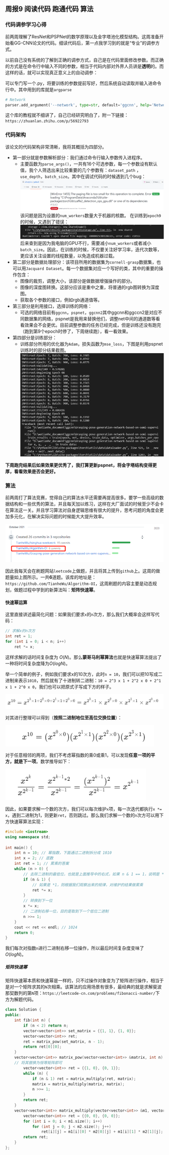 ## 周报9 阅读代码 跑通代码 算法

### 代码调参学习心得

前两周理解了ResNet和PSPNet的数学原理以及金字塔池化模型结构。这周准备开始看GG-CNN论文的代码。细读代码后，第一点我学习到的就是“专业”的调参方式。

以前自己没有系统的了解到正确的调参方式，自己是在代码里面修改参数。而正确的方式是在命令行中输入不同的参数，相当于代码内部对外界人员讲是**透明**的。而这样的话，就可以实现真正意义上的自动调参：

可以专门写一个.py，将要训练的参数提前写好，然后系统自动读取并输入进命令行中。其中用到的库就是`argparse`

```python
# Network
parser.add_argument('--network', type=str, default='ggcnn', help='Network Name in .models')
```

这个库的教程就不细讲了，自己已经研究明白了，附一下链接：`https://zhuanlan.zhihu.com/p/56922793`

### 代码架构

该论文的代码架构非常清晰，我将其概括为四部分。

* 第一部分就是参数解析部分：我们通过命令行输入参数传入进程序。
  * 主要函数为`parse_args()`，一共有16个可选参数，每一个参数设有默认值，我个人筛选出来比较重要的几个参数有：`dataset_path` ，`use_depth`，`batch_size`。其中在调试代码的时候遇到几个bug：
    ![image.png](image/image-20211004001656-umyqaso.png)
    该问题是因为设置的`num_workers`数量大于机器的核数。
    在训练到`epoch9`的时候，又遇到了错误：
    ![image.png](image/image-20211004002022-dx4gptb.png)
    后来查到是因为我电脑的GPU不行，需要减小`num_workers`或者减小`batch_size`。因此，在训练的时候，不仅要关注好学习率，迭代次数等，更应该关注设置的线程数量，以免造成机器过载。
* 第二部分是数据处理部分：该项目所用的数据集为`cornell-grasp`数据集，也可以用`Jacquard Dataset`。每一个数据集对应一个写好的类，其中的重要的操作包含：
  * 图像的裁剪，调整大小，该部分是做数据增强操作的部分。
  * 图像的深度图转换。这部分应该是重中之重，将普通的rgb图转换为深度图。
  * 获取各个参数的接口，例如rgb通道值等。
* 第三部分是利用接口，选择训练的网络：
  * 可选的网络目前有`ggcnn`，`pspnet`，`ggcnn2`其中ggcnn和ggccn2是对应不同数据集的网络，pspnet是我用来替换他们，调整net中间的通道数等看看效果会不会更优。目前调整参数的任务已经完成，但是训练还没有跑完（跑到第9个epoch时停了，下周继续跑），看一看效果。
* 第四部分是训练部分：
  * 训练部分所用的优化器为`Adam`，损失函数为`mse_loss`，下图是利用pspnet训练时的部分结果截图。
    ![image.png](image/image-20211004004207-0gw2p8x.png)

**下周跑完结果后如果效果更优秀了，我打算更新pspnet，将金字塔结构变得更厚，看看效果是否会更好。**

### 算法

前两周打了算法竞赛，觉得自己的算法水平还需要再提高很多。要学一些高级的数据结构和一些优秀的算法，并且每天加以练习，这样在大厂面试的时候至少不会卡在算法这一关。并且学习算法对自身逻辑思维有很大的提升，思考问题的角度会更加多元化，在解决实际问题的时候能大大提升效率。

![image.png](image/image-20211003224449-olig2pk.png)

因此我每天会在刷题网站`leetcode`上做题，并且将其上传到`github`上。这周的做题量如上图所示。一共**6**道题。该库的地址是：`https://github.com/TianheWu/Algorithm-OI`，这周刷题的内容主要是动态规划，做题过程中学到的新算法叫：**矩阵快速幂**。

#### 快速幂运算

这里直接讲述最简化问题：如果我们要求`x`的`n`次方，那么我们大概率会这样写代码：

```cpp
// 求解x的n次方
int ret = 1;
for (int i = 0; i < n; i++)
	ret *= x;
```

这样求解的话时间复杂度为 $O(N)$。那么**蒙哥马利幂算法**也就是快速幂算法提出了一种将时间复杂度降为$O(logN)$。

举一个简单的例子，例如我们要求x的10次方，此时`n = 10`，我们可以把10写成二进制来表示`1010`，然后就有了十进制转二进制：`10 = 2^3 x 1 + 2^2 x 0 + 2^1 x 1 + 2^0 x 0`，我们也可以把原式子写成下方的样子。

![image.png](image/image-20211003230428-fa15qr7.png)

对其进行整理可以得到（**按照二进制地位至高位交换位置**）：

![image.png](image/image-20211003231111-sckga61.png)

对于任意相邻的两项，我们不考虑幂指数的乘0或乘1，可以发现**任意一项的平方，就是下一项**。数学推导如下：

![image.png](image/image-20211003230755-yx9olc1.png)

因此，如果要求解一个数的次方，我们可以每次维护`x`项，每一次迭代都执行`x *= x`，遇到二进制为1，则更新`ret`，否则跳过。那么我们求解一个数的`n`次方可以用下方快速幂算法实现：

```cpp
#include <iostream>
using namespace std;

int main() {
    int n = 10; // 幂指数，下面通过二进制拆分成 1010
    int x = 2; // 底数
    int ret = 1; // 累乘的答案
    while (n > 0) {
        // 去除二进制的最低位，也就是上面推导中的右式，如果 n & 1 == 1，说明是 *1
        if (n & 1) {
            // 如果是 *1，则根据我们观察出来的规律，对维护的结果做累乘
            ret *= x;
        }
        // 转换到下一位
        x *= x;
        // 二进制右移一位，目的是取到下一个低位二进制
        n >>= 1;
    }
    cout << ret << endl; // 1024
    return 0;
}
```

我们每次对指数`n`进行二进制右移一位操作，所以最后时间复杂度变味了$O(logN)$。

##### 矩阵快速幂

矩阵快速幂本质和快速幂是一样的，只不过操作对象变为了矩阵进行操作，相当于是对一个矩阵求其的`N`次相乘。该算法的应用场景有很多，最经典的就是求解斐波那契数列的第`N`项：`https://leetcode-cn.com/problems/fibonacci-number/`下方为解题代码。

```cpp
class Solution {
public:
    int fib(int n) {
        if (n < 2) return n;
        vector<vector<int>> set_matrix = {{1, 1}, {1, 0}};
        vector<vector<int>> ret;
        ret = matrix_pow(set_matrix, n - 1);
        return ret[0][0];
    }
    vector<vector<int>> matrix_pow(vector<vector<int>> &matrix, int n) {
	// 将其替换为恒等矩阵即可
        vector<vector<int>> ret = {{1, 0}, {0, 1}};
        while (n) {
            if (n & 1) ret = matrix_multiply(ret, matrix);
            matrix = matrix_multiply(matrix, matrix);
            n >>= 1;
        }
        return ret;
    }
    vector<vector<int>> matrix_multiply(vector<vector<int>> &m1, vector<vector<int>> &m2) {
        vector<vector<int>> ret = {{0, 0}, {0, 0}};
        for (int i = 0; i < m1.size(); i++)
            for (int j = 0; j < m2.size(); j++)
                ret[i][j] = m1[i][0] * m2[0][j] + m1[i][1] * m2[1][j];
        return ret;
    }
};
```
